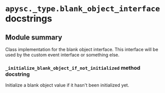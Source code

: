 # `apysc._type.blank_object_interface` docstrings

## Module summary

Class implementation for the blank object interface. This interface will be used by the custom event interface or something else.

### `_initialize_blank_object_if_not_initialized` method docstring

Initialize a blank object value if it hasn't been initialized yet.